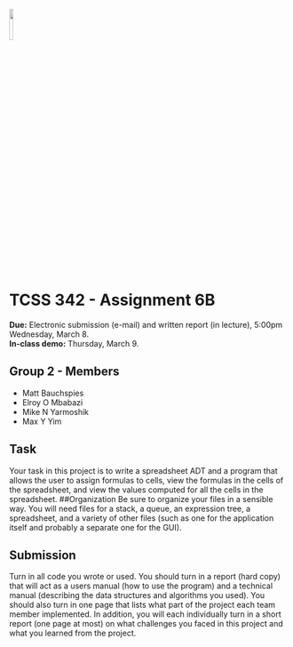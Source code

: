 <img src="https://static.wikia.nocookie.net/logopedia/images/0/0e/Microsoft_Excel_2003.svg/revision/latest/scale-to-width-down/200?cb=20201126204540" width="12%" height="12%"><p></p> 
# TCSS 342 - Assignment 6B
**Due:** Electronic submission (e-mail) and written report (in lecture),
5:00pm Wednesday, March 8.<br>
**In-class demo:** Thursday, March 9.
## Group 2 - Members
- Matt Bauchspies
- Elroy O Mbabazi
- Mike N Yarmoshik
- Max Y Yim
## Task
Your task in this project is to write a spreadsheet ADT and a program that allows the user
to assign formulas to cells, view the formulas in the cells of the spreadsheet, and view the
values computed for all the cells in the spreadsheet.
##Organization
Be sure to organize your files in a sensible way. You will need files for a stack, a queue,
an expression tree, a spreadsheet, and a variety of other files (such as one for the
application itself and probably a separate one for the GUI). 
## Submission
Turn in all code you wrote or used. You should turn in a report (hard copy) that will act
as a users manual (how to use the program) and a technical manual (describing the data
structures and algorithms you used). You should also turn in one page that lists what part
of the project each team member implemented. In addition, you will each individually
turn in a short report (one page at most) on what challenges you faced in this project and
what you learned from the project. 